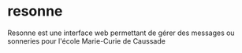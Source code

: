 # resonne

Resonne est une interface web permettant de gérer des messages ou sonneries pour l'école Marie-Curie de Caussade

